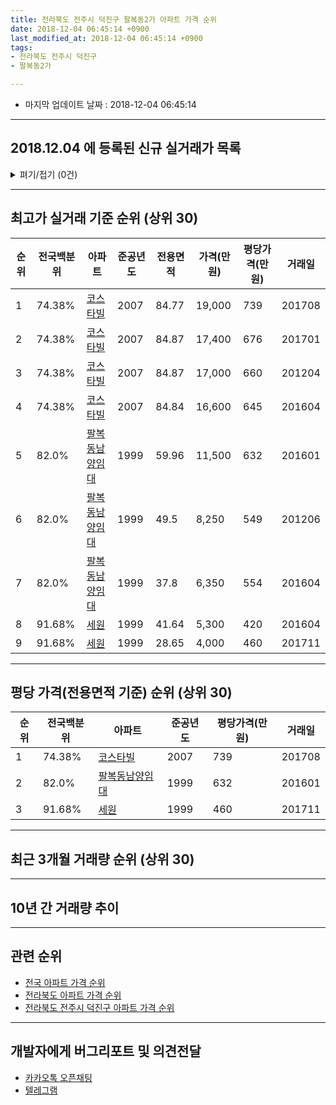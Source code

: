 ```yaml
---
title: 전라북도 전주시 덕진구 팔복동2가 아파트 가격 순위
date: 2018-12-04 06:45:14 +0900
last_modified_at: 2018-12-04 06:45:14 +0900
tags:
- 전라북도 전주시 덕진구
- 팔복동2가

---
```


* 마지막 업데이트 날짜 : 2018-12-04 06:45:14

---

## 2018.12.04 에 등록된 신규 실거래가 목록

<details>
<summary>펴기/접기 (0건)</summary>
<div markdown="1">

|아파트|전국백분위|준공년도|전용면적|가격(만원)|평당가격(만원)|거래일|
|---|---|---|---|---|---|---|
|없음|||||||


</div>
</details>

---

## 최고가 실거래 기준 순위 (상위 30)


|순위|전국백분위|아파트|준공년도|전용면적|가격(만원)|평당가격(만원)|거래일|
|---|---|---|---|---|---|---|---|
|1|74.38%|[코스타빌](https://search.naver.com/search.naver?query=%EC%A0%84%EB%9D%BC%EB%B6%81%EB%8F%84+%EC%A0%84%EC%A3%BC%EC%8B%9C+%EB%8D%95%EC%A7%84%EA%B5%AC+%ED%8C%94%EB%B3%B5%EB%8F%992%EA%B0%80+%EC%BD%94%EC%8A%A4%ED%83%80%EB%B9%8C)|2007|84.77|19,000|739|201708|
|2|74.38%|[코스타빌](https://search.naver.com/search.naver?query=%EC%A0%84%EB%9D%BC%EB%B6%81%EB%8F%84+%EC%A0%84%EC%A3%BC%EC%8B%9C+%EB%8D%95%EC%A7%84%EA%B5%AC+%ED%8C%94%EB%B3%B5%EB%8F%992%EA%B0%80+%EC%BD%94%EC%8A%A4%ED%83%80%EB%B9%8C)|2007|84.87|17,400|676|201701|
|3|74.38%|[코스타빌](https://search.naver.com/search.naver?query=%EC%A0%84%EB%9D%BC%EB%B6%81%EB%8F%84+%EC%A0%84%EC%A3%BC%EC%8B%9C+%EB%8D%95%EC%A7%84%EA%B5%AC+%ED%8C%94%EB%B3%B5%EB%8F%992%EA%B0%80+%EC%BD%94%EC%8A%A4%ED%83%80%EB%B9%8C)|2007|84.87|17,000|660|201204|
|4|74.38%|[코스타빌](https://search.naver.com/search.naver?query=%EC%A0%84%EB%9D%BC%EB%B6%81%EB%8F%84+%EC%A0%84%EC%A3%BC%EC%8B%9C+%EB%8D%95%EC%A7%84%EA%B5%AC+%ED%8C%94%EB%B3%B5%EB%8F%992%EA%B0%80+%EC%BD%94%EC%8A%A4%ED%83%80%EB%B9%8C)|2007|84.84|16,600|645|201604|
|5|82.0%|[팔복동남양임대](https://search.naver.com/search.naver?query=%EC%A0%84%EB%9D%BC%EB%B6%81%EB%8F%84+%EC%A0%84%EC%A3%BC%EC%8B%9C+%EB%8D%95%EC%A7%84%EA%B5%AC+%ED%8C%94%EB%B3%B5%EB%8F%992%EA%B0%80+%ED%8C%94%EB%B3%B5%EB%8F%99%EB%82%A8%EC%96%91%EC%9E%84%EB%8C%80)|1999|59.96|11,500|632|201601|
|6|82.0%|[팔복동남양임대](https://search.naver.com/search.naver?query=%EC%A0%84%EB%9D%BC%EB%B6%81%EB%8F%84+%EC%A0%84%EC%A3%BC%EC%8B%9C+%EB%8D%95%EC%A7%84%EA%B5%AC+%ED%8C%94%EB%B3%B5%EB%8F%992%EA%B0%80+%ED%8C%94%EB%B3%B5%EB%8F%99%EB%82%A8%EC%96%91%EC%9E%84%EB%8C%80)|1999|49.5|8,250|549|201206|
|7|82.0%|[팔복동남양임대](https://search.naver.com/search.naver?query=%EC%A0%84%EB%9D%BC%EB%B6%81%EB%8F%84+%EC%A0%84%EC%A3%BC%EC%8B%9C+%EB%8D%95%EC%A7%84%EA%B5%AC+%ED%8C%94%EB%B3%B5%EB%8F%992%EA%B0%80+%ED%8C%94%EB%B3%B5%EB%8F%99%EB%82%A8%EC%96%91%EC%9E%84%EB%8C%80)|1999|37.8|6,350|554|201604|
|8|91.68%|[세원](https://search.naver.com/search.naver?query=%EC%A0%84%EB%9D%BC%EB%B6%81%EB%8F%84+%EC%A0%84%EC%A3%BC%EC%8B%9C+%EB%8D%95%EC%A7%84%EA%B5%AC+%ED%8C%94%EB%B3%B5%EB%8F%992%EA%B0%80+%EC%84%B8%EC%9B%90)|1999|41.64|5,300|420|201604|
|9|91.68%|[세원](https://search.naver.com/search.naver?query=%EC%A0%84%EB%9D%BC%EB%B6%81%EB%8F%84+%EC%A0%84%EC%A3%BC%EC%8B%9C+%EB%8D%95%EC%A7%84%EA%B5%AC+%ED%8C%94%EB%B3%B5%EB%8F%992%EA%B0%80+%EC%84%B8%EC%9B%90)|1999|28.65|4,000|460|201711|


---

## 평당 가격(전용면적 기준) 순위 (상위 30)


|순위|전국백분위|아파트|준공년도|평당가격(만원)|거래일|
|---|---|---|---|---|---|
|1|74.38%|[코스타빌](https://search.naver.com/search.naver?query=%EC%A0%84%EB%9D%BC%EB%B6%81%EB%8F%84+%EC%A0%84%EC%A3%BC%EC%8B%9C+%EB%8D%95%EC%A7%84%EA%B5%AC+%ED%8C%94%EB%B3%B5%EB%8F%992%EA%B0%80+%EC%BD%94%EC%8A%A4%ED%83%80%EB%B9%8C)|2007|739|201708|
|2|82.0%|[팔복동남양임대](https://search.naver.com/search.naver?query=%EC%A0%84%EB%9D%BC%EB%B6%81%EB%8F%84+%EC%A0%84%EC%A3%BC%EC%8B%9C+%EB%8D%95%EC%A7%84%EA%B5%AC+%ED%8C%94%EB%B3%B5%EB%8F%992%EA%B0%80+%ED%8C%94%EB%B3%B5%EB%8F%99%EB%82%A8%EC%96%91%EC%9E%84%EB%8C%80)|1999|632|201601|
|3|91.68%|[세원](https://search.naver.com/search.naver?query=%EC%A0%84%EB%9D%BC%EB%B6%81%EB%8F%84+%EC%A0%84%EC%A3%BC%EC%8B%9C+%EB%8D%95%EC%A7%84%EA%B5%AC+%ED%8C%94%EB%B3%B5%EB%8F%992%EA%B0%80+%EC%84%B8%EC%9B%90)|1999|460|201711|


---

## 최근 3개월 거래량 순위 (상위 30)


<div style="width:100%;">
    <canvas id="deal_count_ranking" height="250"></canvas>
</div>


<script>
new Chart(document.getElementById("deal_count_ranking"), {
    type: 'horizontalBar',
    data: {
        labels: ['팔복동남양임대', '세원', '코스타빌'],
        datasets: [{
            label: '실거래 수',
            data: [3, 2, 1],
            borderColor: "rgba(255, 0, 128, 1)",
            backgroundColor: "rgba(255, 0, 128, 0.5)",
            fill: false,
        }]
    },
    options: {
        responsive: true,
        title: {
            display: true,
            text: '최근 3개월 거래량 순위'
        },
        tooltips: {
            mode: 'index',
            intersect: false,
            callbacks: {
                title: function(tooltipItems, data) {
                    return "실거래 수:";
                },
                label: function(tooltipItem, data) {
                    return data.labels[tooltipItem.index] + ": " + tooltipItem.xLabel;
                }
            }
        },
        hover: {
            mode: 'nearest',
            intersect: true
        },
        scales: {
            xAxes: [{
                display: true,
                scaleLabel: {
                    display: true,
                    labelString: '실거래 수'
                },
                ticks: {
                    suggestedMin: 0,
                }
            }],
            yAxes: [{
                display: true,
                ticks: {
                    autoSkip: false,
                    callback: function(value, index, values) {
                        if (value.length > 15)
                            return value.substr(0, 13) + "...";
                        else
                            return value;
                    }
                },
                scaleLabel: {
                    display: false,
                }
            }]
        }
    }
});

</script>


---

## 10년 간 거래량 추이


<div style="width:100%;">
    <canvas id="deal_progress" height="250"></canvas>
</div>

<script>
new Chart(document.getElementById("deal_progress"), {
    type: 'line',
    data: {
        labels: ['200812','200901','200902','200903','200904','200905','200906','200907','200908','200909','200910','200911','200912','201001','201002','201003','201004','201005','201006','201007','201008','201009','201010','201011','201012','201101','201102','201103','201104','201105','201106','201107','201108','201109','201110','201111','201112','201201','201202','201203','201204','201205','201206','201207','201208','201209','201210','201211','201212','201301','201302','201303','201304','201305','201306','201307','201308','201309','201310','201311','201312','201401','201402','201403','201404','201405','201406','201407','201408','201409','201410','201411','201412','201501','201502','201503','201504','201505','201506','201507','201508','201509','201510','201511','201512','201601','201602','201603','201604','201605','201606','201607','201608','201609','201610','201611','201612','201701','201702','201703','201704','201705','201706','201707','201708','201709','201710','201711','201712','201801','201802','201803','201804','201805','201806','201807','201808','201809','201810','201811','201812'],
        datasets: [{
            label: '실거래 수',
            pointRadius: 1,
            data: [4, 3, 4, 7, 10, 7, 23, 13, 15, 10, 5, 16, 11, 6, 8, 8, 8, 4, 8, 10, 3, 6, 3, 6, 2, 6, 6, 5, 6, 4, 3, 4, 4, 7, 3, 5, 5, 3, 3, 3, 17, 11, 3, 1, 2, 2, 5, 1, 2, 1, 4, 6, 5, 5, 6, 2, 7, 2, 3, 6, 8, 2, 4, 4, 1, 7, 3, 5, 2, 6, 5, 2, 6, 3, 4, 2, 1, 5, 3, 4, 6, 7, 8, 3, 3, 5, 1, 6, 10, 1, 4, 6, 2, 5, 2, 2, 3, 4, 8, 5, 1, 5, 5, 1, 6, 6, 5, 4, 1, 0, 1, 3, 3, 2, 0, 3, 2, 1, 5, 1, 0],
            borderColor: "rgba(255, 201, 14, 1)",
            backgroundColor: "rgba(255, 201, 14, 0.5)",
            fill: true,
        }]
    },
    options: {
        responsive: true,
        title: {
            display: true,
            text: '10년간 거래량 추이'
        },
        tooltips: {
            mode: 'index',
            intersect: false,
        },
        hover: {
            mode: 'nearest',
            intersect: true
        },
        scales: {
            xAxes: [{
                display: true,
                scaleLabel: {
                    display: true,
                    labelString: '년/월'
                }
            }],
            yAxes: [{
                display: true,
                ticks: {
                    suggestedMin: 0,
                },
                scaleLabel: {
                    display: true,
                    labelString: '실거래 수'
                }
            }]
        }
    }
});

</script>


---

## 관련 순위

- [전국 아파트 가격 순위](https://inasie.github.io/apt-ranking/전국)
- [전라북도 아파트 가격 순위](https://inasie.github.io/apt-ranking/전라북도)
- [전라북도 전주시 덕진구 아파트 가격 순위](https://inasie.github.io/apt-ranking/전라북도-전주시-덕진구)


---

## 개발자에게 버그리포트 및 의견전달

- [카카오톡 오픈채팅](https://open.kakao.com/o/gLJUAP4)
- [텔레그램](https://t.me/inasie)

